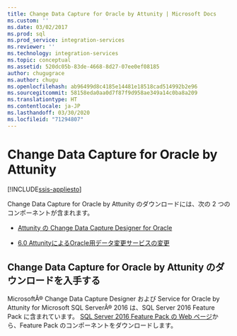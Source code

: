 ```yaml
---
title: Change Data Capture for Oracle by Attunity | Microsoft Docs
ms.custom: ''
ms.date: 03/02/2017
ms.prod: sql
ms.prod_service: integration-services
ms.reviewer: ''
ms.technology: integration-services
ms.topic: conceptual
ms.assetid: 520dc05b-83de-4668-8d27-07ee0ef08185
author: chugugrace
ms.author: chugu
ms.openlocfilehash: ab96499d8c4185e14481e18518cad514992b2e96
ms.sourcegitcommit: 58158eda0aa0d7f87f9d958ae349a14c0ba8a209
ms.translationtype: HT
ms.contentlocale: ja-JP
ms.lasthandoff: 03/30/2020
ms.locfileid: "71294807"
---
```

# <a name="change-data-capture-for-oracle-by-attunity"></a>Change Data Capture for Oracle by Attunity

[!INCLUDE[ssis-appliesto](../../includes/ssis-appliesto-ssvrpluslinux-asdb-asdw-xxx.md)]


Change Data Capture for Oracle by Attunity のダウンロードには、次の 2 つのコンポーネントが含まれます。

-   [Attunity の Change Data Capture Designer for Oracle](../../integration-services/change-data-capture/change-data-capture-designer-for-oracle-by-attunity.md)

-   [6.0 AttunityによるOracle用データ変更サービスの変更](../../integration-services/change-data-capture/change-data-capture-service-for-oracle-by-attunity.md)   

## <a name="get-the-change-data-capture-for-oracle-by-attunity-download"></a>Change Data Capture for Oracle by Attunity のダウンロードを入手する
MicrosoftÂ® Change Data Capture Designer および Service for Oracle by Attunity for Microsoft SQL ServerÂ® 2016 は、SQL Server 2016 Feature Pack に含まれています。 [SQL Server 2016 Feature Pack の Web ページ](https://go.microsoft.com/fwlink/?LinkId=746297)から、Feature Pack のコンポーネントをダウンロードします。  
